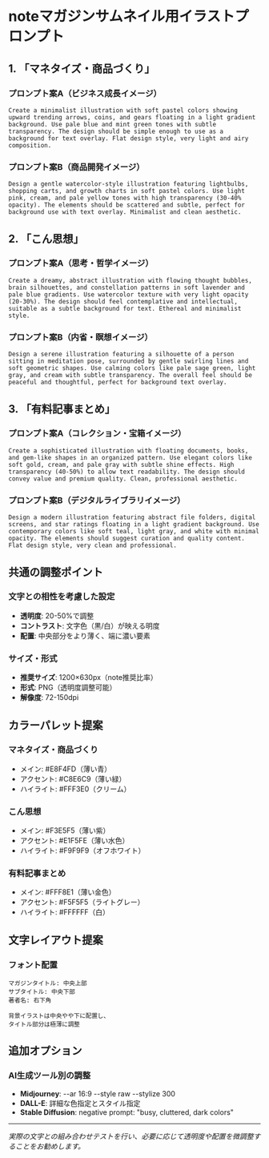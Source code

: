 # noteマガジンサムネイル用イラストプロンプト

## 1. 「マネタイズ・商品づくり」

### プロンプト案A（ビジネス成長イメージ）
```
Create a minimalist illustration with soft pastel colors showing upward trending arrows, coins, and gears floating in a light gradient background. Use pale blue and mint green tones with subtle transparency. The design should be simple enough to use as a background for text overlay. Flat design style, very light and airy composition.
```

### プロンプト案B（商品開発イメージ）
```
Design a gentle watercolor-style illustration featuring lightbulbs, shopping carts, and growth charts in soft pastel colors. Use light pink, cream, and pale yellow tones with high transparency (30-40% opacity). The elements should be scattered and subtle, perfect for background use with text overlay. Minimalist and clean aesthetic.
```

## 2. 「こん思想」

### プロンプト案A（思考・哲学イメージ）
```
Create a dreamy, abstract illustration with flowing thought bubbles, brain silhouettes, and constellation patterns in soft lavender and pale blue gradients. Use watercolor texture with very light opacity (20-30%). The design should feel contemplative and intellectual, suitable as a subtle background for text. Ethereal and minimalist style.
```

### プロンプト案B（内省・瞑想イメージ）
```
Design a serene illustration featuring a silhouette of a person sitting in meditation pose, surrounded by gentle swirling lines and soft geometric shapes. Use calming colors like pale sage green, light gray, and cream with subtle transparency. The overall feel should be peaceful and thoughtful, perfect for background text overlay.
```

## 3. 「有料記事まとめ」

### プロンプト案A（コレクション・宝箱イメージ）
```
Create a sophisticated illustration with floating documents, books, and gem-like shapes in an organized pattern. Use elegant colors like soft gold, cream, and pale gray with subtle shine effects. High transparency (40-50%) to allow text readability. The design should convey value and premium quality. Clean, professional aesthetic.
```

### プロンプト案B（デジタルライブラリイメージ）
```
Design a modern illustration featuring abstract file folders, digital screens, and star ratings floating in a light gradient background. Use contemporary colors like soft teal, light gray, and white with minimal opacity. The elements should suggest curation and quality content. Flat design style, very clean and professional.
```

## 共通の調整ポイント

### 文字との相性を考慮した設定
- **透明度**: 20-50%で調整
- **コントラスト**: 文字色（黒/白）が映える明度
- **配置**: 中央部分をより薄く、端に濃い要素

### サイズ・形式
- **推奨サイズ**: 1200×630px（note推奨比率）
- **形式**: PNG（透明度調整可能）
- **解像度**: 72-150dpi

## カラーパレット提案

### マネタイズ・商品づくり
- メイン: #E8F4FD（薄い青）
- アクセント: #C8E6C9（薄い緑）
- ハイライト: #FFF3E0（クリーム）

### こん思想
- メイン: #F3E5F5（薄い紫）
- アクセント: #E1F5FE（薄い水色）
- ハイライト: #F9F9F9（オフホワイト）

### 有料記事まとめ
- メイン: #FFF8E1（薄い金色）
- アクセント: #F5F5F5（ライトグレー）
- ハイライト: #FFFFFF（白）

## 文字レイアウト提案

### フォント配置
```
マガジンタイトル: 中央上部
サブタイトル: 中央下部
著者名: 右下角

背景イラストは中央やや下に配置し、
タイトル部分は極薄に調整
```

## 追加オプション

### AI生成ツール別の調整
- **Midjourney**: --ar 16:9 --style raw --stylize 300
- **DALL-E**: 詳細な色指定とスタイル指定
- **Stable Diffusion**: negative prompt: "busy, cluttered, dark colors"

---
*実際の文字との組み合わせテストを行い、必要に応じて透明度や配置を微調整することをお勧めします。*